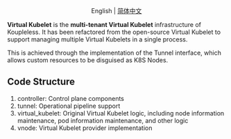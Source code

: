 <div align="center">

English | [简体中文](./README-zh_CN.md)

</div>

**Virtual Kubelet** is the **multi-tenant Virtual Kubelet** infrastructure of Koupleless. It has been refactored from the open-source Virtual Kubelet to support managing multiple Virtual Kubelets in a single process.

This is achieved through the implementation of the Tunnel interface, which allows custom resources to be disguised as K8S Nodes.

## Code Structure
1. controller: Control plane components
2. tunnel: Operational pipeline support
3. virtual_kubelet: Original Virtual Kubelet logic, including node information maintenance, pod information maintenance, and other logic
4. vnode: Virtual Kubelet provider implementation